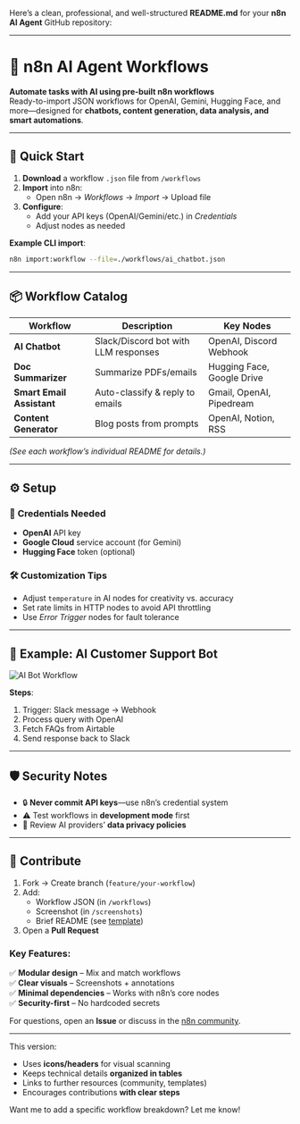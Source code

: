 Here’s a clean, professional, and well-structured **README.md** for your **n8n AI Agent** GitHub repository:

---

# 🤖 n8n AI Agent Workflows  

**Automate tasks with AI using pre-built n8n workflows**  
Ready-to-import JSON workflows for OpenAI, Gemini, Hugging Face, and more—designed for **chatbots, content generation, data analysis, and smart automations**.  

---

## 🚀 Quick Start  

1. **Download** a workflow `.json` file from `/workflows`  
2. **Import** into n8n:  
   - Open n8n → *Workflows* → *Import* → Upload file  
3. **Configure**:  
   - Add your API keys (OpenAI/Gemini/etc.) in *Credentials*  
   - Adjust nodes as needed  

**Example CLI import**:  
```bash
n8n import:workflow --file=./workflows/ai_chatbot.json
```

---

## 📦 Workflow Catalog  

| Workflow | Description | Key Nodes |  
|----------|-------------|-----------|  
| **AI Chatbot** | Slack/Discord bot with LLM responses | OpenAI, Discord Webhook |  
| **Doc Summarizer** | Summarize PDFs/emails | Hugging Face, Google Drive |  
| **Smart Email Assistant** | Auto-classify & reply to emails | Gmail, OpenAI, Pipedream |  
| **Content Generator** | Blog posts from prompts | OpenAI, Notion, RSS |  

*(See each workflow’s individual README for details.)*  

---

## ⚙️ Setup  

### 🔑 **Credentials Needed**  
- **OpenAI** API key  
- **Google Cloud** service account (for Gemini)  
- **Hugging Face** token (optional)  

### 🛠️ **Customization Tips**  
- Adjust `temperature` in AI nodes for creativity vs. accuracy  
- Set rate limits in HTTP nodes to avoid API throttling  
- Use *Error Trigger* nodes for fault tolerance  

---

## 📸 Example: AI Customer Support Bot  

![AI Bot Workflow](screenshots/workflow-example.png)  

**Steps**:  
1. Trigger: Slack message → Webhook  
2. Process query with OpenAI  
3. Fetch FAQs from Airtable  
4. Send response back to Slack  

---

## 🛡️ Security Notes  
- 🔒 **Never commit API keys**—use n8n’s credential system  
- ⚠️ Test workflows in **development mode** first  
- 📜 Review AI providers’ **data privacy policies**  

---

## 🤝 Contribute  

1. Fork → Create branch (`feature/your-workflow`)  
2. Add:  
   - Workflow JSON (in `/workflows`)  
   - Screenshot (in `/screenshots`)  
   - Brief README (see [template](.github/TEMPLATE.md))  
3. Open a **Pull Request**  

### Key Features:  
✅ **Modular design** – Mix and match workflows  
✅ **Clear visuals** – Screenshots + annotations  
✅ **Minimal dependencies** – Works with n8n’s core nodes  
✅ **Security-first** – No hardcoded secrets  

For questions, open an **Issue** or discuss in the [n8n community](https://community.n8n.io).  

--- 

This version:  
- Uses **icons/headers** for visual scanning  
- Keeps technical details **organized in tables**  
- Links to further resources (community, templates)  
- Encourages contributions **with clear steps**  

Want me to add a specific workflow breakdown? Let me know!
